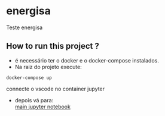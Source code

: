 # energisa
Teste energisa

## How to run this project ?
* é necessário ter o docker e o docker-compose instalados.<br/>
* Na raiz do projeto execute:<br/>
```
docker-compose up
```
connecte o vscode no container jupyter<br/>

* depois vá para:<br/>[main jupyter notebook](/app/app/get_data.ipynb)<br/><br/>


